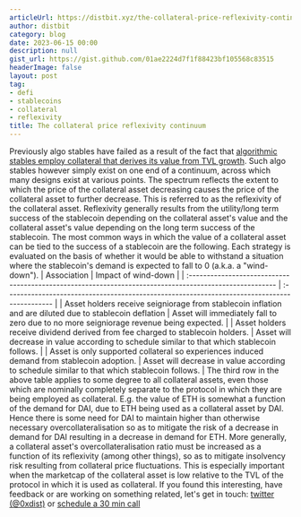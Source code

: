 ```yaml
---
articleUrl: https://distbit.xyz/the-collateral-price-reflexivity-continuum
author: distbit
category: blog
date: 2023-06-15 00:00
description: null
gist_url: https://gist.github.com/01ae2224d7f1f88423bf105568c83515
headerImage: false
layout: post
tag:
- defi
- stablecoins
- collateral
- reflexivity
title: The collateral price reflexivity continuum
---
```


Previously algo stables have failed as a result of the fact that [algorithmic stables employ collateral that derives its value from TVL growth](/algorithmic-stables-employ-collateral-that-derives-its-value-from-tvl-growth). Such algo stables however simply exist on one end of a continuum, across which many designs exist at various points.  The spectrum reflects the extent to which the price of the collateral asset decreasing causes the price of the collateral asset to further decrease. This is referred to as the reflexivity of the collateral asset.  Reflexivity generally results from the utility/long term success of the stablecoin depending on the collateral asset's value and the collateral asset's value depending on the long term success of the stablecoin.   The most common ways in which the value of a collateral asset can be tied to the success of a stablecoin are the following. Each strategy is evaluated on the basis of whether it would be able to withstand a situation where the stablecoin's demand is expected to fall to 0 (a.k.a. a "wind-down").  | Association                                                                                             | Impact of wind-down                                                                          |  | :------------------------------------------------------------------------------------------------------ | :------------------------------------------------------------------------------------------- |  | Asset holders receive seigniorage from stablecoin inflation and are diluted due to stablecoin deflation | Asset will immediately fall to zero due to no more seigniorage revenue being expected.       |  | Asset holders receive dividend derived from fee charged to stablecoin holders.                          | Asset will decrease in value according to schedule similar to that which stablecoin follows. |  | Asset is only supported collateral so experiences induced demand from stablecoin adoption.              | Asset will decrease in value according to schedule similar to that which stablecoin follows. |  The third row in the above table applies to some degree to all collateral assets, even those which are nominally completely separate to the protocol in which they are being employed as collateral. E.g. the value of ETH is somewhat a function of the demand for DAI, due to ETH being used as a collateral asset by DAI.  Hence there is some need for DAI to maintain higher than otherwise necessary overcollateralisation so as to mitigate the risk of a decrease in demand for DAI resulting in a decrease in demand for ETH. More generally, a collateral asset's overcollateralisation ratio must be increased as a function of its reflexivity (among other things), so as to mitigate insolvency risk resulting from collateral price fluctuations.   This is especially important when the marketcap of the collateral asset is low relative to the TVL of the protocol in which it is used as collateral.  If you found this interesting, have feedback or are working on something related, let's get in touch: [twitter (@0xdist)](https://twitter.com/0xdist) or [schedule a 30 min call](https://cal.com/distbit/30min)